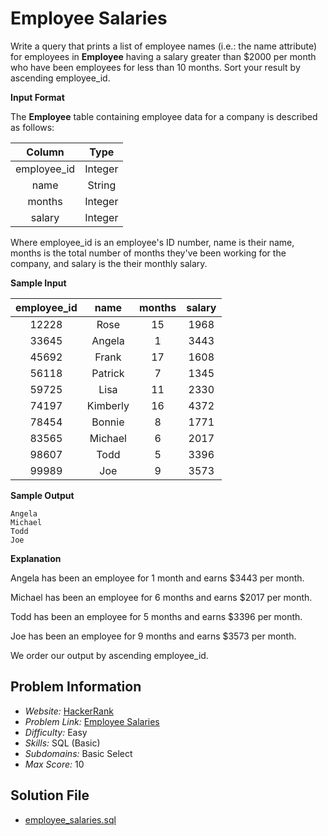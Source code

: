 # Employee Salaries

Write a query that prints a list of employee names (i.e.: the name attribute) for employees in **Employee** having a salary greater than $2000 per month who have been employees for less than 10 months. Sort your result by ascending employee_id.

**Input Format**

The **Employee** table containing employee data for a company is described as follows:

| Column | Type |
| :-: | :-: |
employee_id | Integer
name | String
months | Integer
salary | Integer

Where employee_id is an employee's ID number, name is their name, months is the total number of months they've been working for the company, and salary is the their monthly salary.

**Sample Input**

| employee_id | name | months | salary
| :-: | :-: | :-: | :-: |
12228 | Rose | 15 | 1968
33645 | Angela | 1 | 3443
45692 | Frank | 17 | 1608
56118 | Patrick | 7 | 1345
59725 | Lisa | 11 | 2330
74197 | Kimberly | 16 | 4372
78454 | Bonnie | 8 | 1771
83565 | Michael | 6 | 2017
98607 | Todd | 5 | 3396
99989 | Joe | 9 | 3573

**Sample Output**

```
Angela
Michael
Todd
Joe
```

**Explanation**

Angela has been an employee for 1 month and earns $3443 per month.

Michael has been an employee for 6 months and earns $2017 per month.

Todd has been an employee for 5 months and earns $3396 per month.

Joe has been an employee for 9 months and earns $3573 per month.

We order our output by ascending employee_id.

## Problem Information

- *Website:* [HackerRank](https://www.hackerrank.com/)
- *Problem Link:* [Employee Salaries](https://www.hackerrank.com/challenges/salary-of-employees/problem)
- *Difficulty:* Easy
- *Skills:* SQL (Basic)
- *Subdomains:* Basic Select
- *Max Score:* 10

## Solution File

- [employee_salaries.sql]()